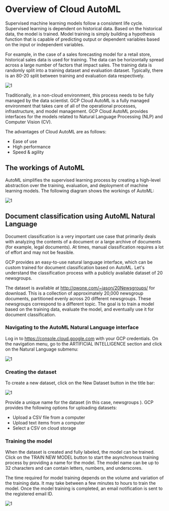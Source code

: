 
# Overview of Cloud AutoML

Supervised machine learning models follow a consistent life cycle. Supervised learning is dependent on historical data. Based on the historical data, the model is trained. Model training is simply building a hypothesis function that is capable of predicting output or dependent variables based on the input or independent variables.

For example, in the case of a sales forecasting model for a retail store, historical sales data is used for training. The data can be horizontally spread across a large number of factors that impact sales. The training data is randomly split into a training dataset and evaluation dataset. Typically, there is an 80-20 split between training and evaluation data respectively.


![1](https://user-images.githubusercontent.com/23625821/122669242-a8253680-d1bc-11eb-9bc4-7b971c28f18c.png)


Traditionally, in a non-cloud environment, this process needs to be fully managed by the data scientist. GCP Cloud AutoML is a fully managed environment that takes care of all of the operational processes, infrastructure, and model management. GCP Cloud AutoML provides interfaces for the models related to Natural Language Processing (NLP) and Computer Vision (CV).


The advantages of Cloud AutoML are as follows:

- Ease of use
- High performance
- Speed & agility

## The workings of AutoML

AutoML simplifies the supervised learning process by creating a high-level abstraction over the training, evaluation, and deployment of machine learning models. The following diagram shows the workings of AutoML:

![1](https://user-images.githubusercontent.com/23625821/122669306-fdf9de80-d1bc-11eb-8ac3-f7d78a38041e.png)


## Document classification using AutoML Natural Language

Document classification is a very important use case that primarily deals with analyzing the contents of a document or a large archive of documents (for example, legal documents). At times, manual classification requires a lot of effort and may not be feasible.

GCP provides an easy-to-use natural language interface, which can be custom trained for document classification based on AutoML. Let's understand the classification process with a publicly available dataset of 20 newsgroups.

The dataset is available at http://qwone.com/~jason/20Newsgroups/ for download. This is a collection of approximately 20,000 newsgroup documents, partitioned evenly across 20 different newsgroups. These newsgroups correspond to a different topic. The goal is to train a model based on the training data, evaluate the model, and eventually use it for document classification.


### Navigating to the AutoML Natural Language interface

Log in to https://console.cloud.google.com with your GCP credentials. On the navigation menu, go to the ARTIFICIAL INTELLIGENCE section and click on the Natural
Language submenu:

![1](https://user-images.githubusercontent.com/23625821/122669505-07377b00-d1be-11eb-80e2-5ccd909dfbb4.png)

### Creating the dataset

To create a new dataset, click on the New Dataset button in the title bar:

![1](https://user-images.githubusercontent.com/23625821/122669542-32ba6580-d1be-11eb-946c-fb285f43dad6.png)


Provide a unique name for the dataset (in this case, newsgroups ). GCP provides the following options for uploading datasets:

- Upload a CSV file from a computer
- Upload text items from a computer
- Select a CSV on cloud storage



### Training the model

When the dataset is created and fully labeled, the model can be trained. Click on the TRAIN NEW MODEL button to start the asynchronous training process by providing a name for the model. The model name can be up to 32 characters and can contain letters, numbers, and underscores.

The time required for model training depends on the volume and variation of the training data. It may take between a few minutes to hours to train the model. Once the model training is completed, an email notification is sent to the registered email ID.


![1](https://user-images.githubusercontent.com/23625821/122669690-cf7d0300-d1be-11eb-8656-720db6733efc.png)


